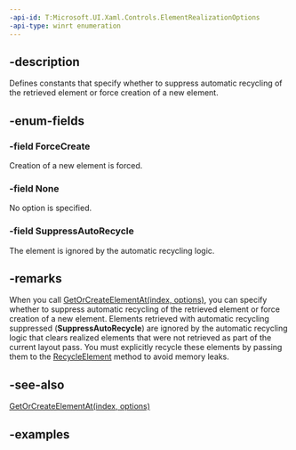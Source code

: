 ```yaml
---
-api-id: T:Microsoft.UI.Xaml.Controls.ElementRealizationOptions
-api-type: winrt enumeration
---
```


## -description

Defines constants that specify whether to suppress automatic recycling of the retrieved element or force creation of a new element.

## -enum-fields

### -field ForceCreate

Creation of a new element is forced.

### -field None

No option is specified.

### -field SuppressAutoRecycle

The element is ignored by the automatic recycling logic.

## -remarks

When you call [GetOrCreateElementAt(index, options)](virtualizinglayoutcontext_getorcreateelementat_1708765960.md), you can specify whether to suppress automatic recycling of the retrieved element or force creation of a new element. Elements retrieved with automatic recycling suppressed (**SuppressAutoRecycle**) are ignored by the automatic recycling logic that clears realized elements that were not retrieved as part of the current layout pass. You must explicitly recycle these elements by passing them to the [RecycleElement](virtualizinglayoutcontext_recycleelement_37257770.md) method to avoid memory leaks.

## -see-also

[GetOrCreateElementAt(index, options)](virtualizinglayoutcontext_getorcreateelementat_1708765960.md)

## -examples

